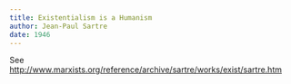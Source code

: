 ```yaml
---
title: Existentialism is a Humanism
author: Jean-Paul Sartre
date: 1946
---
```


See <http://www.marxists.org/reference/archive/sartre/works/exist/sartre.htm>
